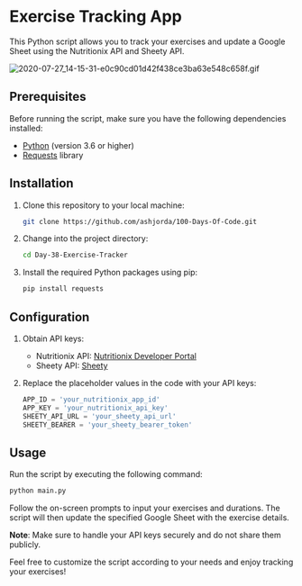 # Exercise Tracking App

This Python script allows you to track your exercises and update a Google Sheet using the Nutritionix API and Sheety API.

![2020-07-27_14-15-31-e0c90cd01d42f438ce3ba63e548c658f.gif](..%2F..%2F..%2F..%2F..%2F..%2FDownloads%2F2020-07-27_14-15-31-e0c90cd01d42f438ce3ba63e548c658f.gif)

## Prerequisites

Before running the script, make sure you have the following dependencies installed:

- [Python](https://www.python.org/) (version 3.6 or higher)
- [Requests](https://docs.python-requests.org/en/latest/) library

## Installation

1. Clone this repository to your local machine:

    ```bash
    git clone https://github.com/ashjorda/100-Days-Of-Code.git
    ```

2. Change into the project directory:

    ```bash
    cd Day-38-Exercise-Tracker
    ```

3. Install the required Python packages using pip:

    ```bash
    pip install requests
    ```

## Configuration

1. Obtain API keys:
   - Nutritionix API: [Nutritionix Developer Portal](https://developer.nutritionix.com/)
   - Sheety API: [Sheety](https://sheety.co/)

2. Replace the placeholder values in the code with your API keys:

    ```python
    APP_ID = 'your_nutritionix_app_id'
    APP_KEY = 'your_nutritionix_api_key'
    SHEETY_API_URL = 'your_sheety_api_url'
    SHEETY_BEARER = 'your_sheety_bearer_token'
    ```

## Usage

Run the script by executing the following command:

```bash
python main.py
```

Follow the on-screen prompts to input your exercises and durations. The script will then update the specified Google Sheet with the exercise details.

**Note**: Make sure to handle your API keys securely and do not share them publicly.

Feel free to customize the script according to your needs and enjoy tracking your exercises!

